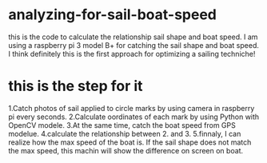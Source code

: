 # analyzing-for-sail-boat-speed
this is the code to calculate the relationship sail shape and boat speed. I am using a raspberry pi 3 model B+ for catching the sail shape and boat speed. I think definitely this is the first approach  for optimizing a sailing techniche!

# this is the step for it
1.Catch photos of sail applied to circle marks by using camera in raspberry pi every seconds.
2.Calculate oordinates of each mark by using Python with OpenCV modele.
3.At the same time, catch the boat speed from GPS modelue.
4.calculate the relationship between 2. and 3. 
5.finnaly, I can realize how the max speed of the boat is. If the sail shape does not match the max speed, this machin will show the difference on screen on boat.
